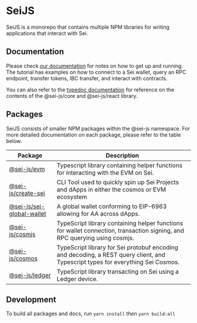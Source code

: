 # SeiJS

SeiJS is a monorepo that contains multiple NPM libraries for writing applications that interact with Sei.

## Documentation

Please check [our documentation](https://docs.sei.io) for notes on how to get up and running. The tutorial has examples on how to connect to a Sei wallet, query an RPC endpoint, transfer tokens, IBC transfer, and interact with contracts.

You can also refer to the [typedoc documentation](https://sei-protocol.github.io/sei-js/) for reference on the contents of the @sei-js/core and @sei-js/react library.


## Packages

SeiJS consists of smaller NPM packages within the @sei-js namespace. For more detailed documentation on each package, please refer to the table below.

| Package                                                 | Description                                                                                                                     |
|---------------------------------------------------------|---------------------------------------------------------------------------------------------------------------------------------|
| [@sei-js/evm](packages/evm)                             | Typescript library containing helper functions for interacting with the EVM on Sei.                                             |
| [@sei-js/create-sei](packages/create-sei)               | CLI Tool used to quickly spin up Sei Projects and dApps in either the cosmos or EVM ecosystem                                   |
| [@sei-js/sei-global-wallet](packages/sei-global-wallet) | A global wallet conforming to EIP-6963 allowing for AA across dApps.                                                            |
| [@sei-js/cosmjs](packages/cosmjs)                       | TypeScript library containing helper functions for wallet connection, transaction signing, and RPC querying using cosmjs.       |
| [@sei-js/cosmos](packages/cosmos)                       | TypeScript library for Sei protobuf encoding and decoding, a REST query client, and Typescript types for everything Sei Cosmos. |
| [@sei-js/ledger](packages/ledger)                       | TypeScript library transacting on Sei using a Ledger device.                                                                    |

## Development
To build all packages and docs, run `yarn install` then `yarn build:all`

